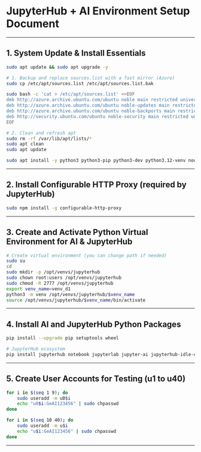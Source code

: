 # JupyterHub + AI Environment Setup Document

---

## 1. System Update & Install Essentials

```bash
sudo apt update && sudo apt upgrade -y

# 1. Backup and replace sources.list with a fast mirror (Azure)
sudo cp /etc/apt/sources.list /etc/apt/sources.list.bak

sudo bash -c 'cat > /etc/apt/sources.list' <<EOF
deb http://azure.archive.ubuntu.com/ubuntu noble main restricted universe multiverse
deb http://azure.archive.ubuntu.com/ubuntu noble-updates main restricted universe multiverse
deb http://azure.archive.ubuntu.com/ubuntu noble-backports main restricted universe multiverse
deb http://security.ubuntu.com/ubuntu noble-security main restricted universe multiverse
EOF

# 2. Clean and refresh apt
sudo rm -rf /var/lib/apt/lists/*
sudo apt clean
sudo apt update

sudo apt install -y python3 python3-pip python3-dev python3.12-venv nodejs npm git
```

---

## 2. Install Configurable HTTP Proxy (required by JupyterHub)

```bash
sudo npm install -g configurable-http-proxy
```

---

## 3. Create and Activate Python Virtual Environment for AI & JupyterHub

```bash
# Create virtual environment (you can change path if needed)
sudo su
cd
sudo mkdir -p /opt/venvs/jupyterhub
sudo chown root:users /opt/venvs/jupyterhub
sudo chmod -R 2777 /opt/venvs/jupyterhub
export venv_name=venv_d1
python3 -m venv /opt/venvs/jupyterhub/$venv_name
source /opt/venvs/jupyterhub/$venv_name/bin/activate
```

---

## 4. Install AI and JupyterHub Python Packages

```bash
pip install --upgrade pip setuptools wheel

# JupyterHub ecosystem
pip install jupyterhub notebook jupyterlab jupyter-ai jupyterhub-idle-culler
```

---

## 5. Create User Accounts for Testing (u1 to u40)

```bash
for i in $(seq 1 9); do
    sudo useradd -m u0$i
    echo "u0$i:GeAI123456" | sudo chpasswd
done

for i in $(seq 10 40); do
    sudo useradd -m u$i
    echo "u$i:GeAI123456" | sudo chpasswd
done
```

---

